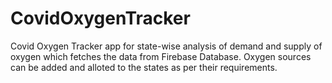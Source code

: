 # CovidOxygenTracker

Covid Oxygen Tracker app for state-wise analysis of demand and supply of oxygen which fetches the data from Firebase Database. Oxygen sources can be added and alloted to the states as per their requirements.


